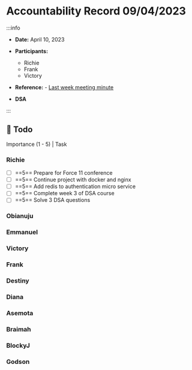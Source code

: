 Accountability Record 09/04/2023
===


:::info
- **Date:** April 10, 2023
- **Participants:**
    - Richie
    - Frank
    - Victory

- **Reference:** - [Last week meeting minute](https://hackmd.io/https://hackmd.io/@richiemoluno/rkgJR0-Mn)

- **DSA**
<!--     
    - https://leetcode.com/problems/valid-sudoku/
    - https://leetcode.com/problems/encode-and-decode-strings/
    - https://leetcode.com/problems/longest-consecutive-sequence/ -->

:::


:closed_book: Todo
--
Importance (1 - 5) | Task

### Richie
- [ ] ==5== Prepare for Force 11 conference
- [ ] ==5== Continue project with docker and nginx
- [ ] ==5== Add redis to authentication micro service
- [ ] ==5== Complete week 3 of DSA course
- [ ] ==5== Solve 3 DSA questions

### Obianuju


### Emmanuel
 

### Victory

 
### Frank


### Destiny



### Diana


### Asemota


### Braimah


### BlockyJ


### Godson
